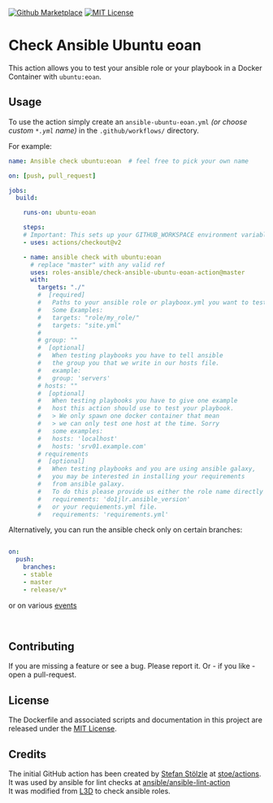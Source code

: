 [![Github Marketplace](https://raw.githubusercontent.com/roles-ansible/check-ansible-ubuntu-eoan-action/master/.github/marketplace.svg?sanitize=true)](https://github.com/marketplace/actions/check-ansible-ubuntu-eoan)
[![MIT License](https://raw.githubusercontent.com/roles-ansible/check-ansible-ubuntu-eoan-action/master/.github/license.svg?sanitize=true)](https://github.com/roles-ansible/check-ansible-ubuntu-eoan-action/blob/master/LICENSE)

 Check Ansible Ubuntu eoan
=======================
This action allows you to test your ansible role or your playbook in a Docker Container with ``ubuntu:eoan``.

## Usage
To use the action simply create an ``ansible-ubuntu-eoan.yml`` *(or choose custom ``*.yml`` name)* in the ``.github/workflows/`` directory.

For example:

```yaml
name: Ansible check ubuntu:eoan  # feel free to pick your own name

on: [push, pull_request]

jobs:
  build:

    runs-on: ubuntu-eoan

    steps:
    # Important: This sets up your GITHUB_WORKSPACE environment variable
    - uses: actions/checkout@v2

    - name: ansible check with ubuntu:eoan
      # replace "master" with any valid ref
      uses: roles-ansible/check-ansible-ubuntu-eoan-action@master
      with:
        targets: "./"
        #  [required]
        #   Paths to your ansible role or playboox.yml you want to test
        #   Some Examples:
        #   targets: "role/my_role/"
        #   targets: "site.yml"
        #
        # group: ""
        #  [optional]
        #   When testing playbooks you have to tell ansible
        #   the group you that we write in our hosts file.
        #   example:
        #   group: 'servers'
        # hosts: ""
        #  [optional]
        #   When testing playbooks you have to give one example
        #   host this action should use to test your playbook.
        #   > We only spawn one docker container that mean
        #   > we can only test one host at the time. Sorry
        #   some examples:
        #   hosts: 'localhost'
        #   hosts: 'srv01.example.com'
        # requirements
        #  [optional]
        #   When testing playbooks and you are using ansible galaxy,
        #   you may be interested in installing your requirements
        #   from ansible galaxy.
        #   To do this please provide us either the role name directly
        #   requirements: 'do1jlr.ansible_version'
        #   or your requiements.yml file.
        #   requirements: 'requirements.yml'
```

Alternatively, you can run the ansible check only on certain branches:

```yaml

on:
  push:
    branches:
    - stable
    - master
    - release/v*
```

or on various [events](https://help.github.com/en/articles/events-that-trigger-workflows)

<br/>

 Contributing
-------------
If you are missing a feature or see a bug. Please report it. Or - if you like - open a pull-request.

 License
----------
The Dockerfile and associated scripts and documentation in this project are released under the [MIT License](LICENSE).

 Credits
--------------
The initial GitHub action has been created by [Stefan Stölzle](/stoe) at
[stoe/actions](https://github.com/stoe/actions).<br/>
It was used by ansible for lint checks at [ansible/ansible-lint-action](https://github.com/ansible/ansible-lint-action.git)<br/>
It was modified from [L3D](github.com/do1jlr) to check ansible roles.
